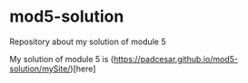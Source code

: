 # mod5-solution
Repository about my solution of module 5

My solution of module 5 is (https://padcesar.github.io/mod5-solution/mySite/)[here]
